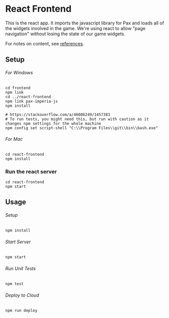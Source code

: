 # React Frontend

This is the react app.  It imports the javascript library for Pax and loads all of the widgets involved in the game.  We're using react to allow "page navigation" without losing the state of our game widgets.

For notes on content, see [references](references.md).

## Setup

###### For Windows
```
cd frontend
npm link
cd ../react-frontend
npm link pax-imperia-js
npm install

# https://stackoverflow.com/a/46006249/1457383
# To run tests, you might need this, but run with caution as it changes npm settings for the whole machine
npm config set script-shell "C:\\Program Files\\git\\bin\\bash.exe"
```

###### For Mac
```
cd react-frontend
npm install
```

### Run the react server
```
cd react-frontend
npm start
```

## Usage

###### Setup

```bash
npm install
```

###### Start Server

```bash
npm start
```

###### Run Unit Tests

```bash
npm test
```

###### Deploy to Cloud

```bash
npm run deploy
```
